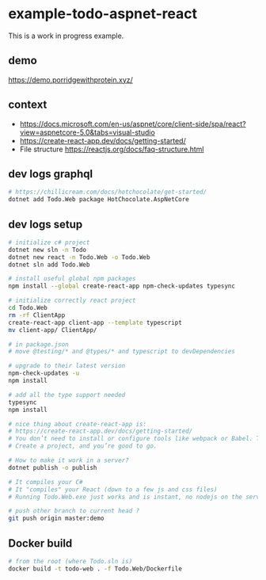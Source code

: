 # example-todo-aspnet-react

This is a work in progress example.

## demo

https://demo.porridgewithprotein.xyz/

## context

- https://docs.microsoft.com/en-us/aspnet/core/client-side/spa/react?view=aspnetcore-5.0&tabs=visual-studio
- https://create-react-app.dev/docs/getting-started/
- File structure https://reactjs.org/docs/faq-structure.html

## dev logs graphql

```bash
# https://chillicream.com/docs/hotchocolate/get-started/
dotnet add Todo.Web package HotChocolate.AspNetCore
```

## dev logs setup

```bash
# initialize c# project
dotnet new sln -n Todo
dotnet new react -n Todo.Web -o Todo.Web
dotnet sln add Todo.Web

# install useful global npm packages
npm install --global create-react-app npm-check-updates typesync

# initialize correctly react project
cd Todo.Web
rm -rf ClientApp
create-react-app client-app --template typescript
mv client-app/ ClientApp/

# in package.json
# move @testing/* and @types/* and typescript to devDependencies

# upgrade to their latest version
npm-check-updates -u
npm install

# add all the type support needed
typesync
npm install

# nice thing about create-react-app is:
# https://create-react-app.dev/docs/getting-started/
# You don’t need to install or configure tools like webpack or Babel. They are preconfigured and hidden so that you can focus on the code.
# Create a project, and you’re good to go.

# How to make it work in a server?
dotnet publish -o publish

# It compiles your C#
# It "compiles" your React (down to a few js and css files)
# Running Todo.Web.exe just works and is instant, no nodejs on the server

# push other branch to current head ?
git push origin master:demo
```

## Docker build

```bash
# from the root (where Todo.sln is)
docker build -t todo-web . -f Todo.Web/Dockerfile
```
